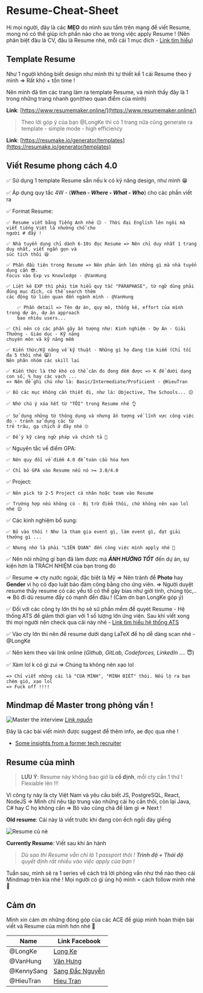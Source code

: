 # Resume-Cheat-Sheet

Hi mọi người, đây là các **MẸO** do mình sưu tầm trên mạng để viết Resume, mong nó có thể giúp ích phần nào cho ae trong việc apply Resume !
(Nên phân biệt đâu là CV, đâu là Resume nhé, mỗi cái 1 mục đích - [Link tìm hiểu](https://zety.com/blog/cv-vs-resume-difference?gclid=Cj0KCQjws5HlBRDIARIsAOomqA2YtIEuuqpdi_lGNovJBYvmq6suVOXC4DQq_ixZslmzDZRmJBDpd24aAsCTEALw_wcB))

## Template Resume

Như 1 người không biết design như mình thì tự thiết kế 1 cái Resume theo ý mình => Rất khó + tốn time !

Nên mình đã tìm các trang làm ra template Resume, và mình thấy đây là 1 trong những trang nhanh gọn(theo quan điểm của mình)

**Link**: [https://www.resumemaker.online/](https://www.resumemaker.online/)

> Theo lời góp ý của bạn @LongKe thì có 1 trang nữa cũng generate ra template - simple mode - high efficiency

**Link**: [https://resumake.io/generator/templates](https://resumake.io/generator/templates)

## Viết Resume phong cách 4.0

✅ Sử dụng 1 template Resume sẵn nếu k có kỹ năng design, như mình 😁

✅ Áp dụng quy tắc 4W - (**_When - Where - What - Who_**) cho các phần viết ra

✅ Format Resume:

    ✅ Resume viết bằng Tiếng Anh nhé 😕 - Thời đại English lên ngôi mà viết tiếng Việt là nhường chỗ cho
    người # đấy !

    ✅ Nhà tuyển dụng chỉ dành 6-10s đọc Resume => Nên chỉ duy nhất 1 trang duy nhất, viết ngắn gọn và
    súc tích thôi 😆

    ✅ Phần đầu tiên trong Resume => Nên phản ánh lên những gì mà nhà tuyển dụng cần 😎.
    Focus vào Exp vs Knowledge - @VanHung

    ✅ Liệt kê EXP thì phải tìm hiểu quy tắc "PARAPHASE", từ ngữ dùng phải đúng mục đích, có thể search thêm
    các động từ liên quan đến ngành mình - @VanHung

        ✅ Phần detail => Tên dự án, quy mô, thống kê, effort của mình trong dự án, dự án approach
        bao nhiêu users...

    ✅ Chỉ nên có các phần gây ấn tượng như: Kinh nghiệm - Dự Án - Giải Thưởng - Giáo dục - Kỹ năng
    chuyên môn và kỹ năng mềm

    ✅ Kiến thức/Kỹ năng về kỹ thuật - Những gì họ đang tìm kiếm (Chỉ tối đa 5 thôi nhé 😸)
    Nên phân nhóm các skill lại

    ✅ Kiến thức là thứ khó có thể cân đo đong đếm được => K để dưới dạng con số, % hay các vạch ...
    => Nên để ghi chú như là: Basic/Intermediate/Proficient - @HieuTran

    ✅ Bỏ các mục không cần thiết đi, như là: Objective, The Schools... 😕

    ✅ Nhớ chú ý xóa hết từ "TÔI" trong Resume nhé 👌

    ✅ Sử dụng những từ thông dụng và nhưng ấn tượng về lĩnh vực công việc đó - tránh sử dụng các từ
    trẻ trâu, gạ chịch ở đây nhé 🙄

    ✅ Để ý kỹ càng ngữ pháp và chính tả 👊

✅ Nguyên tắc về điểm GPA:

    ✅ Nên quy đổi về điểm 4.0 để toàn cầu hóa hơn

    ✅ Chỉ bỏ GPA vào Resume nếu nó >= 3.0/4.0

✅ Project:

    ✅ Nên pick từ 2-5 Project cá nhân hoặc team vào Resume

    ✅ Trường hợp nếu không có - Bị trừ điểm thôi, chứ không nên xạo lol nhé 😌

✅ Các kinh nghiệm bổ sung:

    ✅ Bỏ vào thôi ! Như là tham gia event gì, làm event gì, đạt giải thưởng gì ...

    ✅ Nhưng nhớ là phải "LIÊN QUAN" đến công việc mình apply nhé 🙁

✅ Nên nói những gì bạn đã làm được mà **_ẢNH HƯỞNG TỐT_** đến dự án, sự kiện hơn là TRÁCH NHIỆM
của bạn trong đó

✅ Resume => cty nước ngoài, đặc biệt là Mỹ => Nên tránh để **Photo** hay **Gender** vì họ có đạo
luật bảo đảm công bằng cho ứng viên. => Người duyệt resume thấy resume có các yếu tố có thể gây bias
như giới tính, chủng tộc,.. => Bỏ đi dù resume đấy có mạnh đến đâu ! (Cảm ơn bạn LongKe góp ý)

✅ Đối với các công ty lớn thì họ sẽ sử phần mềm để quyét Resume - Hệ thống ATS để giảm thời gian với 1
số lượng lớn ứng viên. Sau khi viết xong thì mọi người nên check qua cái này nhé - [Link tìm hiểu hệ thống ATS](https://www.thebalancecareers.com/how-to-get-your-resume-past-the-applicant-tracking-system-2063135)

✅ Vào cty lớn thì nên để resume dưới dạng LaTeX để họ dễ dàng scan nhé - @LongKe

✅ Nên kèm theo vài link online (_Github, GitLab, Codeforces, LinkedIn_ .... 😇)

✅ Xàm lol k có gì zui => Chúng ta không nên xạo lol

    => Chỉ viết những cái là "CỦA MÌNH", "MÌNH BIẾT" thôi. Nếu lộ ra bạn chém gió, xạo lol
    => Fuck off !!!!

## Mindmap để Master trong phỏng vấn !

![Master the interview](https://i.imgur.com/yTSt7rs.png)
_[Link nguồn](https://coggle.it/diagram/W5u8QkZs6r4sZM3J/t/master-the-interview)_

Đây là các bài viết mình được suggest để thêm info, ae đọc qua nhé !

- [Some insights from a former tech recruiter](https://www.reddit.com/r/cscareerquestions/comments/b8wq7k/some_insights_from_a_former_tech_recruiter/)

## Resume của mình

> **LƯU Ý**: Resume này không bao giờ là **cố định**, mỗi cty cần 1 thứ ! Flexiable lên !!!

Vì công ty này là cty Việt Nam và yêu cầu biết JS, PostgreSQL, React, NodeJS => Mình chỉ nêu tập trung
vào những cái họ cần thôi, còn lại Java, C# hay C họ không cần => Bỏ vào cũng chả để làm gì => Next !

**Old resume**: Cái này là viết trước khi đang còn ếch ngồi đáy giếng

![Resume cũ nè](https://i.imgur.com/bV3WNMr.png)

**Currently Resume**: Viết sau khi ăn hành

> _Dù sao thì Resume vẫn chỉ là 1 passport thôi ! **Trình độ + Thái độ** quyết định rất nhiều vào
> việc apply của bạn !_

Tuần sau, mình sẽ ra 1 series về cách trả lời phỏng vấn như thế nào theo cái Mindmap trên kia nhé ! Mọi người
có gì ủng hộ mình = cách follow mình nhé 🤪

## Cảm ơn

Mình xin cảm ơn những đóng góp của các ACE để giúp mình hoàn thiện bài viết và Resume của mình hơn nhé 🤝

| Name       | Link Facebook                                         |
| ---------- | ----------------------------------------------------- |
| @LongKe    | [Long Ke](https://www.facebook.com/longkeeee)         |
| @VanHung   | [Văn Hưng](https://www.facebook.com/h2physics42)      |
| @KennySang | [Sang Đắc Nguyễn](https://www.facebook.com/dacsang97) |
| @HieuTran  | [Hieu Tran](https://www.facebook.com/kyehani)         |
